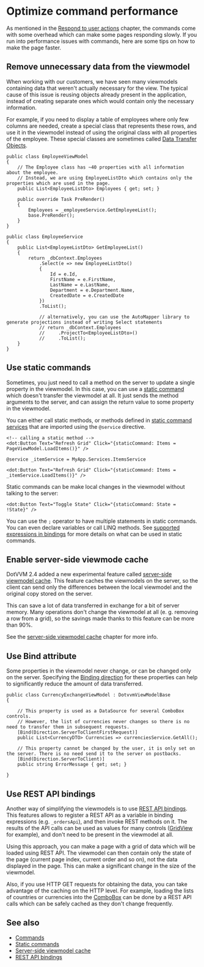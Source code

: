 # Optimize command performance

As mentioned in the [Respond to user actions](overview) chapter, the commands come with some overhead which can make some pages responding slowly. If you run into performance issues with commands, here are some tips on how to make the page faster. 

## Remove unnecessary data from the viewmodel

When working with our customers, we have seen many viewmodels containing data that weren't actually necessary for the view. The typical cause of this issue is reusing objects already present in the application, instead of creating separate ones which would contain only the necessary information.

For example, if you need to display a table of employees where only few columns are needed, create a special class that represents these rows, and use it in the viewmodel instead of using the original class with all properties of the employee. These special classes are sometimes called [Data Transfer Objects](https://en.wikipedia.org/wiki/Data_transfer_object). 

```CSHARP
public class EmployeeViewModel
{
    // The Employee class has ~40 properties with all information about the employee.
    // Instead, we are using EmployeeListDto which contains only the properties which are used in the page.
    public List<EmployeeListDto> Employees { get; set; }

    public override Task PreRender() 
    {
        Employees = _employeeService.GetEmployeeList();
        base.PreRender();
    }
}

public class EmployeeService 
{
    public List<EmployeeListDto> GetEmployeeList() 
    {
        return _dbContext.Employees
            .Select(e => new EmployeeListDto() 
            {
                Id = e.Id,
                FirstName = e.FirstName,
                LastName = e.LastName,
                Department = e.Department.Name,
                CreatedDate = e.CreatedDate
            })
            .ToList();

            // alternatively, you can use the AutoMapper library to generate projections instead of writing Select statements
            // return _dbContext.Employees
            //     .ProjectTo<EmployeeListDto>()
            //     .ToList();
    }
}
```

## Use static commands

Sometimes, you just need to call a method on the server to update a single property in the viewmodel. In this case, you can use a [static command](static-commands) which doesn't transfer the viewmodel at all. It just sends the method arguments to the server, and can assign the return value to some property in the viewmodel. 

You can either call static methods, or methods defined in [static command services](static-command-services) that are imported using the `@service` directive.

```DOTHTML
<!-- calling a static method -->
<dot:Button Text="Refresh Grid" Click="{staticCommand: Items = PageViewModel.LoadItems()}" />
```
 
```DOTHTML
@service _itemService = MyApp.Services.ItemsService

<dot:Button Text="Refresh Grid" Click="{staticCommand: Items = _itemService.LoadItems()}" />
```

Static commands can be make local changes in the viewmodel without talking to the server:

```DOTHTML
<dot:Button Text="Toggle State" Click="{staticCommand: State = !State}" />
```

You can use the `;` operator to have multiple statements in static commands. You can even declare variables or call LINQ methods. See [supported expressions in bindings](~/pages/concepts/data-binding/supported-expressions) for more details on what can be used in static commands.

## Enable server-side viewmode cache

DotVVM 2.4 added a new experimental feature called [server-side viewmodel cache](~/pages/concepts/viewmodels/server-side-viewmodel-cache). This feature caches the viewmodels on the server, so the client can send only the differences between the local viewmodel and the original copy stored on the server.

This can save a lot of data transferred in exchange for a bit of server memory. Many operations don't change the viewmodel at all (e. g. removing a row from a grid), so the savings made thanks to this feature can be more than 90%. 

See the [server-side viewmodel cache](~/pages/concepts/viewmodels/server-side-viewmodel-cache) chapter for more info.

## Use Bind attribute 

Some properties in the viewmodel never change, or can be changed only on the server. Specifying the [Binding direction](~/pages/concepts/viewmodels/binding-direction) for these properties can help to significantly reduce the amount of data transferred. 

```CSHARP
public class CurrencyExchangeViewModel : DotvvmViewModelBase
{

    // This property is used as a DataSource for several ComboBox controls. 
    // However, the list of currencies never changes so there is no need to transfer them in subsequent requests.
    [Bind(Direction.ServerToClientFirstRequest)]
    public List<CurrencyDTO> Currencies => currenciesService.GetAll();

    // This property cannot be changed by the user, it is only set on the server. There is no need send it to the server on postbacks.
    [Bind(Direction.ServerToClient)]
    public string ErrorMessage { get; set; }

}
```

## Use REST API bindings

Another way of simplifying the viewmodels is to use [REST API bindings](rest-api-bindings/overview). This features allows to register a REST API as a variable in binding expressions (e.g. `_ordersApi`), and then invoke REST methods on it. The results of the API calls can be used as values for many controls ([GridView](~/controls/builtin/GridView) for example), and don't need to be present in the viewmodel at all.

Using this approach, you can make a page with a grid of data which will be loaded using REST API. The viewmodel can then contain only the state of the page (current page index, current order and so on), not the data displayed in the page. This can make a significant change in the size of the viewmodel.

Also, if you use HTTP GET requests for obtaining the data, you can take advantage of the caching on the HTTP level. For example, loading the lists of countries or currencies into the [ComboBox](~/controls/builtin/ComboBox) can be done by a REST API calls which can be safely cached as they don't change frequently.

## See also

* [Commands](commands)
* [Static commands](static-commands)
* [Server-side viewmodel cache](~/pages/concepts/viewmodels/server-side-viewmodel-cache)
* [REST API bindings](rest-api-bindings/overview)